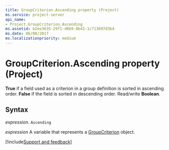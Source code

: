 ```yaml
---
title: GroupCriterion.Ascending property (Project)
ms.service: project-server
api_name:
- Project.GroupCriterion.Ascending
ms.assetid: b2ee3635-29f1-d0b9-8b41-1c713697d3b4
ms.date: 06/08/2017
ms.localizationpriority: medium
---
```



# GroupCriterion.Ascending property (Project)

 **True** if a field used as a criterion in a group definition is sorted in ascending order. **False** if the field is sorted in descending order. Read/write **Boolean**.


## Syntax

_expression_. `Ascending`

_expression_ A variable that represents a [GroupCriterion](./Project.GroupCriterion.md) object.

[!include[Support and feedback](~/includes/feedback-boilerplate.md)]